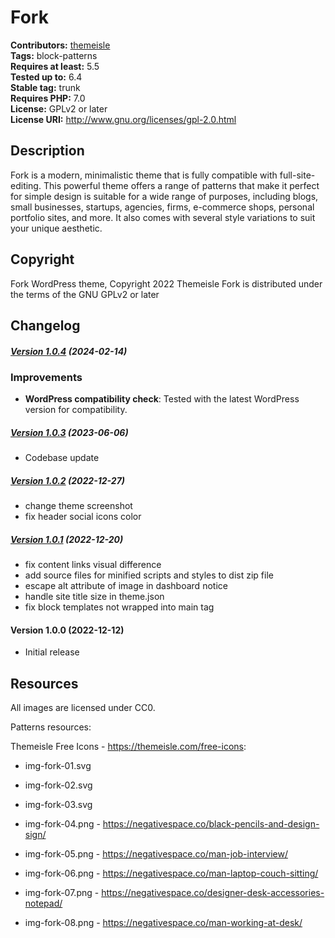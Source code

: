# Fork #
**Contributors:** [themeisle](https://profiles.wordpress.org/themeisle/)  
**Tags:** block-patterns  
**Requires at least:** 5.5  
**Tested up to:** 6.4  
**Stable tag:** trunk  
**Requires PHP:** 7.0  
**License:** GPLv2 or later  
**License URI:** http://www.gnu.org/licenses/gpl-2.0.html  

## Description ##
Fork is a modern, minimalistic theme that is fully compatible with full-site-editing. This powerful theme offers a range of patterns that make it perfect for simple design is suitable for a wide range of purposes, including blogs, small businesses, startups, agencies, firms, e-commerce shops, personal portfolio sites, and more. It also comes with several style variations to suit your unique aesthetic.
## Copyright ##
Fork WordPress theme, Copyright 2022 Themeisle
Fork is distributed under the terms of the GNU GPLv2 or later

## Changelog ##

##### [Version 1.0.4](https://github.com/Codeinwp/fork/compare/v1.0.3...v1.0.4) (2024-02-14)

### Improvements

- **WordPress compatibility check**: Tested with the latest WordPress version for compatibility.




##### [Version 1.0.3](https://github.com/Codeinwp/fork/compare/v1.0.2...v1.0.3) (2023-06-06)

- Codebase update




##### [Version 1.0.2](https://github.com/Codeinwp/fork/compare/v1.0.1...v1.0.2) (2022-12-27)

- change theme screenshot
- fix header social icons color




##### [Version 1.0.1](https://github.com/Codeinwp/fork/compare/v1.0.0...v1.0.1) (2022-12-20)

* fix content links visual difference
* add source files for minified scripts and styles to dist zip file
* escape alt attribute of image in dashboard notice
* handle site title size in theme.json
* fix block templates not wrapped into main tag




####   Version 1.0.0 (2022-12-12)

- Initial release





## Resources ##
All images are licensed under CC0.

Patterns resources:


Themeisle Free Icons - https://themeisle.com/free-icons:
* img-fork-01.svg
* img-fork-02.svg
* img-fork-03.svg


* img-fork-04.png - https://negativespace.co/black-pencils-and-design-sign/
* img-fork-05.png - https://negativespace.co/man-job-interview/
* img-fork-06.png - https://negativespace.co/man-laptop-couch-sitting/
* img-fork-07.png - https://negativespace.co/designer-desk-accessories-notepad/
* img-fork-08.png - https://negativespace.co/man-working-at-desk/